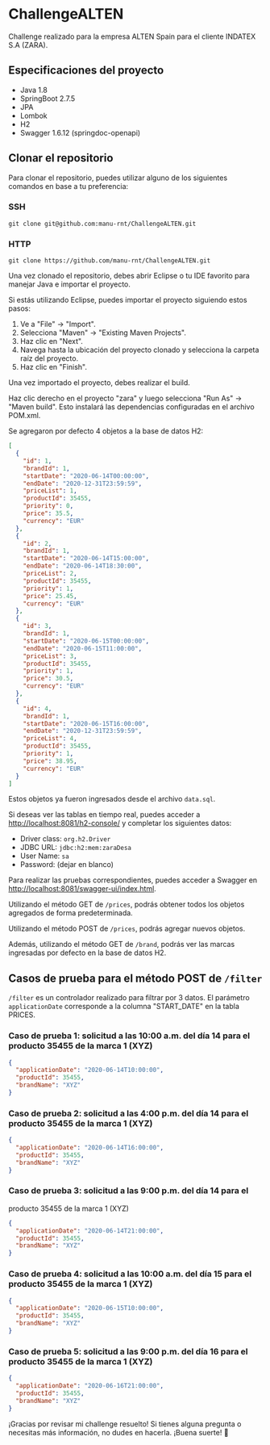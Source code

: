 # ChallengeALTEN

Challenge realizado para la empresa ALTEN Spain para el cliente INDATEX S.A (ZARA).

## Especificaciones del proyecto

- Java 1.8
- SpringBoot 2.7.5
- JPA
- Lombok
- H2
- Swagger 1.6.12 (springdoc-openapi)

## Clonar el repositorio

Para clonar el repositorio, puedes utilizar alguno de los siguientes comandos en base a tu preferencia:

### SSH
```
git clone git@github.com:manu-rnt/ChallengeALTEN.git
```

### HTTP
```
git clone https://github.com/manu-rnt/ChallengeALTEN.git
```

Una vez clonado el repositorio, debes abrir Eclipse o tu IDE favorito para manejar Java e importar el proyecto.

Si estás utilizando Eclipse, puedes importar el proyecto siguiendo estos pasos:

1. Ve a "File" -> "Import".
2. Selecciona "Maven" -> "Existing Maven Projects".
3. Haz clic en "Next".
4. Navega hasta la ubicación del proyecto clonado y selecciona la carpeta raíz del proyecto.
5. Haz clic en "Finish".

Una vez importado el proyecto, debes realizar el build.

Haz clic derecho en el proyecto "zara" y luego selecciona "Run As" -> "Maven build". Esto instalará las dependencias configuradas en el archivo POM.xml.

Se agregaron por defecto 4 objetos a la base de datos H2:

```json
[
  {
    "id": 1,
    "brandId": 1,
    "startDate": "2020-06-14T00:00:00",
    "endDate": "2020-12-31T23:59:59",
    "priceList": 1,
    "productId": 35455,
    "priority": 0,
    "price": 35.5,
    "currency": "EUR"
  },
  {
    "id": 2,
    "brandId": 1,
    "startDate": "2020-06-14T15:00:00",
    "endDate": "2020-06-14T18:30:00",
    "priceList": 2,
    "productId": 35455,
    "priority": 1,
    "price": 25.45,
    "currency": "EUR"
  },
  {
    "id": 3,
    "brandId": 1,
    "startDate": "2020-06-15T00:00:00",
    "endDate": "2020-06-15T11:00:00",
    "priceList": 3,
    "productId": 35455,
    "priority": 1,
    "price": 30.5,
    "currency": "EUR"
  },
  {
    "id": 4,
    "brandId": 1,
    "startDate": "2020-06-15T16:00:00",
    "endDate": "2020-12-31T23:59:59",
    "priceList": 4,
    "productId": 35455,
    "priority": 1,
    "price": 38.95,
    "currency": "EUR"
  }
]
```

Estos objetos ya fueron ingresados desde el archivo `data.sql`.

Si deseas ver las tablas en tiempo real, puedes acceder a [http://localhost:8081/h2-console/](http://localhost:8081/h2-console/) y completar los siguientes datos:

- Driver class: `org.h2.Driver`
- JDBC URL: `jdbc:h2:mem:zaraDesa`
- User Name: `sa`
- Password: (dejar en blanco)

Para realizar las pruebas correspondientes, puedes acceder a Swagger en [http://localhost:8081/swagger-ui/index.html](http://localhost:8081/swagger-ui/index.html).

Utilizando el método GET de `/prices`, podrás obtener todos los objetos agregados de forma predeterminada.

Utilizando el método POST de `/prices`, podrás agregar nuevos objetos.

Además, utilizando el método GET de `/brand`, podrás ver las marcas ingresadas por defecto en la base de datos H2.

## Casos de prueba para el método POST de `/filter`

`/filter` es un controlador realizado para filtrar por 3 datos. El parámetro `applicationDate` corresponde a la columna "START_DATE" en la tabla PRICES.

### Caso de prueba 1: solicitud a las 10:00 a.m. del día 14 para el producto 35455 de la marca 1 (XYZ)
```json
{
  "applicationDate": "2020-06-14T10:00:00",
  "productId": 35455,
  "brandName": "XYZ"
}
```

### Caso de prueba 2: solicitud a las 4:00 p.m. del día 14 para el producto 35455 de la marca 1 (XYZ)
```json
{
  "applicationDate": "2020-06-14T16:00:00",
  "productId": 35455,
  "brandName": "XYZ"
}
```

### Caso de prueba 3: solicitud a las 9:00 p.m. del día 14 para el

 producto 35455 de la marca 1 (XYZ)
```json
{
  "applicationDate": "2020-06-14T21:00:00",
  "productId": 35455,
  "brandName": "XYZ"
}
```

### Caso de prueba 4: solicitud a las 10:00 a.m. del día 15 para el producto 35455 de la marca 1 (XYZ)
```json
{
  "applicationDate": "2020-06-15T10:00:00",
  "productId": 35455,
  "brandName": "XYZ"
}
```

### Caso de prueba 5: solicitud a las 9:00 p.m. del día 16 para el producto 35455 de la marca 1 (XYZ)
```json
{
  "applicationDate": "2020-06-16T21:00:00",
  "productId": 35455,
  "brandName": "XYZ"
}
```

¡Gracias por revisar mi challenge resuelto! Si tienes alguna pregunta o necesitas más información, no dudes en hacerla. ¡Buena suerte! :rocket:
